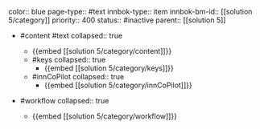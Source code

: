 color:: blue
page-type:: #text
innbok-type:: item
innbok-bm-id:: [[solution 5/category]]
priority:: 400
status:: #inactive
parent:: [[solution 5]]

- #content #text
  collapsed:: true
	- {{embed [[solution 5/category/content]]}}
  - #keys
    collapsed:: true
	  - {{embed [[solution 5/category/keys]]}}
  - #innCoPilot
    collapsed:: true
	  - {{embed [[solution 5/category/innCoPilot]]}}

- #workflow
  collapsed:: true
	- {{embed [[solution 5/category/workflow]]}}






